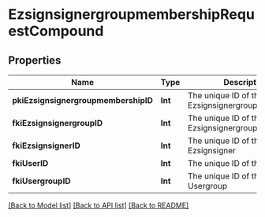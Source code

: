 # EzsignsignergroupmembershipRequestCompound

## Properties
Name | Type | Description | Notes
------------ | ------------- | ------------- | -------------
**pkiEzsignsignergroupmembershipID** | **Int** | The unique ID of the Ezsignsignergroupmembership | [optional] 
**fkiEzsignsignergroupID** | **Int** | The unique ID of the Ezsignsignergroup | 
**fkiEzsignsignerID** | **Int** | The unique ID of the Ezsignsigner | [optional] 
**fkiUserID** | **Int** | The unique ID of the User | [optional] 
**fkiUsergroupID** | **Int** | The unique ID of the Usergroup | [optional] 

[[Back to Model list]](../README.md#documentation-for-models) [[Back to API list]](../README.md#documentation-for-api-endpoints) [[Back to README]](../README.md)


